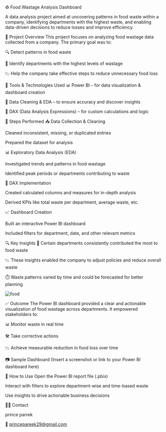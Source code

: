 ♻️ Food Wastage Analysis Dashboard

A data analysis project aimed at uncovering patterns in food waste within a company, identifying departments with the highest waste, and enabling data-driven decisions to reduce losses and improve efficiency.

📌 Project Overview
This project focuses on analyzing food wastage data collected from a company. The primary goal was to:

🔍 Detect patterns in food waste

🏢 Identify departments with the highest levels of wastage

📉 Help the company take effective steps to reduce unnecessary food loss

🧰 Tools & Technologies Used
📊 Power BI – for data visualization & dashboard creation

📄 Data Cleaning & EDA – to ensure accuracy and discover insights

🧠 DAX (Data Analysis Expressions) – for custom calculations and logic

🔧 Steps Performed
📥 Data Collection & Cleaning

Cleaned inconsistent, missing, or duplicated entries

Prepared the dataset for analysis

📊 Exploratory Data Analysis (EDA)

Investigated trends and patterns in food wastage

Identified peak periods or departments contributing to waste

🧠 DAX Implementation

Created calculated columns and measures for in-depth analysis

Derived KPIs like total waste per department, average waste, etc.

📈 Dashboard Creation

Built an interactive Power BI dashboard

Included filters for department, date, and other relevant metrics

🔍 Key Insights
🏢 Certain departments consistently contributed the most to food waste

📉 These insights enabled the company to adjust policies and reduce overall waste

⏱️ Waste patterns varied by time and could be forecasted for better planning

![food](https://github.com/user-attachments/assets/acc2a0ee-89fd-4e3d-b460-62196a7a63e7)


✅ Outcome
The Power BI dashboard provided a clear and actionable visualization of food wastage across departments. It empowered stakeholders to:

📊 Monitor waste in real time

🛠️ Take corrective actions

📉 Achieve measurable reduction in food loss over time

📷 Sample Dashboard
(Insert a screenshot or link to your Power BI dashboard here)

🚀 How to Use
Open the Power BI report file (.pbix)

Interact with filters to explore department-wise and time-based waste

Use insights to drive actionable business decisions

🙋‍♂️ Contact

prince parrek

📧 princepareek29@gmail.com

